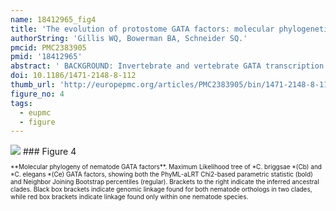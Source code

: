 ```yaml
---
name: 18412965_fig4
title: 'The evolution of protostome GATA factors: molecular phylogenetics, synteny, and intron/exon structure reveal orthologous relationships.'
authorString: 'Gillis WQ, Bowerman BA, Schneider SQ.'
pmcid: PMC2383905
pmid: '18412965'
abstract: ' BACKGROUND: Invertebrate and vertebrate GATA transcription factors play important roles in ectoderm and mesendoderm development, as well as in cardiovascular and blood cell fate specification. However, the assignment of evolutionarily conserved roles to GATA homologs requires a detailed framework of orthologous relationships. Although two distinct classes, GATA123 and GATA456, have been unambiguously recognized among deuterostome GATA genes, it has been difficult to resolve exact orthologous relationships among protostome homologs. Protostome GATA genes are often present in multiple copies within any one genome, and rapidly evolving gene sequences have obscured orthology among arthropod and nematode GATA homologs. In addition, a lack of taxonomic sampling has prevented a stepwise reconstruction of protostome GATA gene family evolution. RESULTS: We have identified the complete GATA complement (53 genes) from a diverse sampling of protostome genomes, including six arthropods, three lophotrochozoans, and two nematodes. Reciprocal best hit BLAST analysis suggested orthology of these GATA genes to either the ancestral bilaterian GATA123 or the GATA456 class. Using molecular phylogenetic analyses of gene sequences, together with conserved synteny and comparisons of intron/exon structure, we inferred the evolutionary relationships among these 53 protostome GATA homologs. In particular, we resolved the orthology and evolutionary birth order of all arthropod GATA homologs including the highly divergent Drosophila GATA genes. CONCLUSION: Our combined analyses confirm that all protostome GATA transcription factor genes are members of either the GATA123 or GATA456 class, and indicate that there have been multiple protostome-specific duplications of GATA456 homologs. Three GATA456 genes exhibit linkage in multiple protostome species, suggesting that this gene cluster arose by tandem duplications from an ancestral GATA456 gene. Within arthropods this GATA456 cluster appears orthologous and widely conserved. Furthermore, the intron/exon structures of the arthropod GATA456 orthologs suggest a distinct order of gene duplication events. At present, however, the evolutionary relationship to similarly linked GATA456 paralogs in lophotrochozoans remains unclear. Our study shows how sampling of additional genomic data, especially from less derived and interspersed protostome taxa, can be used to resolve the orthologous relationships within more divergent gene families.'
doi: 10.1186/1471-2148-8-112
thumb_url: 'http://europepmc.org/articles/PMC2383905/bin/1471-2148-8-112-4.gif'
figure_no: 4
tags:
  - eupmc
  - figure
---
```

<img src='http://europepmc.org/articles/PMC2383905/bin/1471-2148-8-112-4.jpg' style='max-height: 300px'>
### Figure 4
<p style='font-size: 10px;'>**Molecular phylogeny of nematode GATA factors**. Maximum Likelihood tree of *C. briggsae *(Cb) and *C. elegans *(Ce) GATA factors, showing both the PhyML-aLRT Chi2-based parametric statistic (bold) and Neighbor Joining Bootstrap percentiles (regular). Brackets to the right indicate the inferred ancestral clades. Black box brackets indicate genomic linkage found for both nematode orthologs in two clades, while red box brackets indicate linkage found only within one nematode species.</p>